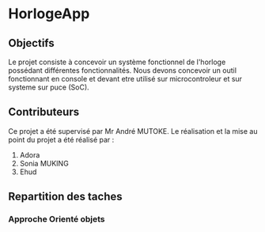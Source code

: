 # HorlogeApp

## Objectifs

Le projet consiste à concevoir un système fonctionnel de l'horloge possédant différentes fonctionnalités. 
Nous devons concevoir un outil fonctionnant en console et devant etre utilisé sur microcontroleur et sur systeme sur puce (SoC).

## Contributeurs 
Ce projet a été supervisé par Mr André MUTOKE. Le réalisation et la mise au point du projet a été réalisé par :
1. Adora
2. Sonia MUKING
3. Ehud

## Repartition des taches
### Approche Orienté objets

